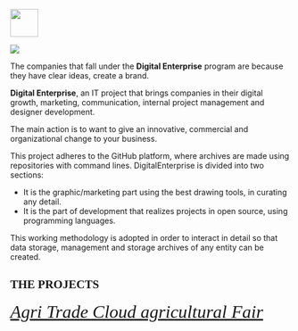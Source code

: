 <a href="https://www.linkedin.com/in/marco-d-adamo/"><img src="http://www.ecotrade.bio/public/images/logo-footer-in.png" width="50" height="50"></a>

<img src="https://raw.githubusercontent.com/marcodadamo/marcodadamo.github.io/master/immagini/digitalenterprise.png">

The companies that fall under the **Digital Enterprise** program are because they have clear ideas, create a brand.

**Digital Enterprise**, an IT project that brings companies in their digital growth, marketing, communication, internal project management and designer development.

The main action is to want to give an innovative, commercial and organizational change to your business.

This project adheres to the GitHub platform, where archives are made using repositories with command lines. DigitalEnterprise is divided into two sections:
* It is the graphic/marketing part using the best drawing tools, in curating any detail.
* It is the part of development that realizes projects in open source, using programming languages.

This working methodology is adopted in order to interact in detail so that data storage, management and storage archives of any entity can be created.

## <font face="calibri"> THE PROJECTS </font>
<font face="calibri" size="6"><em> <a href="https://marcodadamo.github.io/pages/agritradecloudagriculturalfair.html">Agri Trade Cloud agricultural Fair</a> </em></font>
